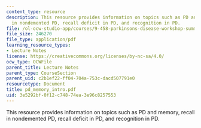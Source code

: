 ```yaml
---
content_type: resource
description: This resource provides information on topics such as PD and memory, recall
  in nondemented PD, recall deficit in PD, and recognition in PD.
file: /ol-ocw-studio-app/courses/9-458-parkinsons-disease-workshop-summer-2006/3e5292bf0f12c74874ea3e96c8257553_pd_memory_intro.pdf
file_size: 246270
file_type: application/pdf
learning_resource_types:
- Lecture Notes
license: https://creativecommons.org/licenses/by-nc-sa/4.0/
ocw_type: OCWFile
parent_title: Lecture Notes
parent_type: CourseSection
parent_uid: c2b1ef22-ff04-704a-753c-dacd507791e0
resourcetype: Document
title: pd_memory_intro.pdf
uid: 3e5292bf-0f12-c748-74ea-3e96c8257553
---
```

This resource provides information on topics such as PD and memory, recall in nondemented PD, recall deficit in PD, and recognition in PD.